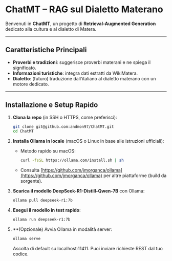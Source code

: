 # ChatMT – RAG sul Dialetto Materano

Benvenuti in **ChatMT**, un progetto di **Retrieval-Augmented Generation** dedicato alla cultura e al dialetto di Matera.

---

## Caratteristiche Principali

- **Proverbi e tradizioni**: suggerisce proverbi materani e ne spiega il significato.
- **Informazioni turistiche**: integra dati estratti da WikiMatera.
- **Dialetto**: (futuro) traduzione dall’italiano al dialetto materano con un motore dedicato.

---

## Installazione e Setup Rapido

1. **Clona la repo** (in SSH o HTTPS, come preferisci):
   ```bash
   git clone git@github.com:andmon97/ChatMT.git
   cd ChatMT
   ```

2. **Installa Ollama in locale** (macOS o Linux in base alle istruzioni ufficiali):
   - Metodo rapido su macOS:
     ```bash
     curl -fsSL https://ollama.com/install.sh | sh
     ```
   - Consulta [https://github.com/jmorganca/ollama](https://github.com/jmorganca/ollama) per altre piattaforme (build da sorgente).

3. **Scarica il modello DeepSeek-R1-Distill-Qwen-7B** con Ollama:
   ```bash
   ollama pull deepseek-r1:7b
   ```

4. **Esegui il modello in test rapido**:
   ```bash
   ollama run deepseek-r1:7b
   ```

5. **(Opzionale) Avvia Ollama in modalità server:
    ```bash
   ollama serve
   ```

   Ascolta di default su localhost:11411. Puoi inviare richieste REST dal tuo codice.